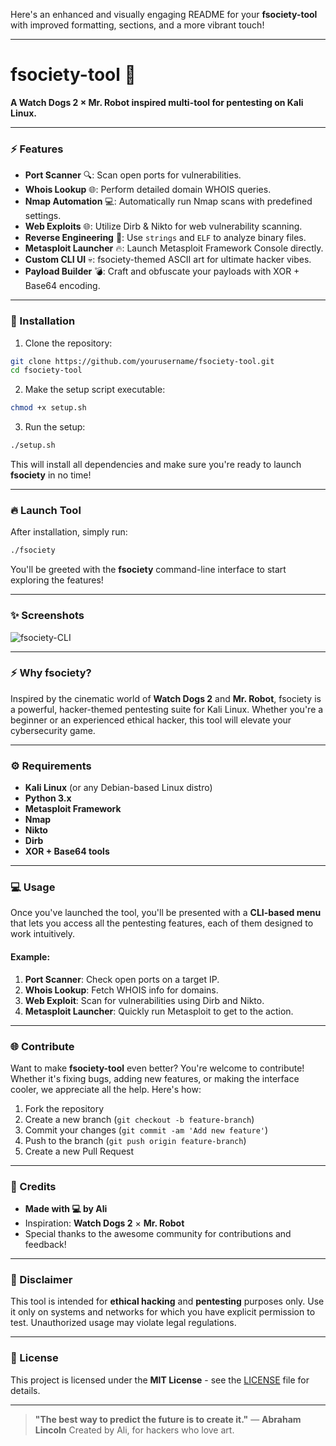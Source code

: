 Here's an enhanced and visually engaging README for your **fsociety-tool** with improved formatting, sections, and a more vibrant touch!

---

# fsociety-tool 🐉

**A Watch Dogs 2 × Mr. Robot inspired multi-tool for pentesting on Kali Linux.**

---

### ⚡ Features

* **Port Scanner** 🔍: Scan open ports for vulnerabilities.
* **Whois Lookup** 🌐: Perform detailed domain WHOIS queries.
* **Nmap Automation** 💻: Automatically run Nmap scans with predefined settings.
* **Web Exploits** 🌐: Utilize Dirb & Nikto for web vulnerability scanning.
* **Reverse Engineering** 🔧: Use `strings` and `ELF` to analyze binary files.
* **Metasploit Launcher** 🔥: Launch Metasploit Framework Console directly.
* **Custom CLI UI** 💀: fsociety-themed ASCII art for ultimate hacker vibes.
* **Payload Builder** 💣: Craft and obfuscate your payloads with XOR + Base64 encoding.

---

### 🚀 Installation

1. Clone the repository:

```bash
git clone https://github.com/yourusername/fsociety-tool.git
cd fsociety-tool
```

2. Make the setup script executable:

```bash
chmod +x setup.sh
```

3. Run the setup:

```bash
./setup.sh
```

This will install all dependencies and make sure you're ready to launch **fsociety** in no time!

---

### 🔥 Launch Tool

After installation, simply run:

```bash
./fsociety
```

You'll be greeted with the **fsociety** command-line interface to start exploring the features!

---

### ✨ Screenshots

![fsociety-CLI](https://example.com/screenshot1.png)

---

### ⚡ Why fsociety?

Inspired by the cinematic world of **Watch Dogs 2** and **Mr. Robot**, fsociety is a powerful, hacker-themed pentesting suite for Kali Linux. Whether you're a beginner or an experienced ethical hacker, this tool will elevate your cybersecurity game.

---

### ⚙️ Requirements

* **Kali Linux** (or any Debian-based Linux distro)
* **Python 3.x**
* **Metasploit Framework**
* **Nmap**
* **Nikto**
* **Dirb**
* **XOR + Base64 tools**

---

### 💻 Usage

Once you've launched the tool, you'll be presented with a **CLI-based menu** that lets you access all the pentesting features, each of them designed to work intuitively.

#### Example:

1. **Port Scanner**: Check open ports on a target IP.
2. **Whois Lookup**: Fetch WHOIS info for domains.
3. **Web Exploit**: Scan for vulnerabilities using Dirb and Nikto.
4. **Metasploit Launcher**: Quickly run Metasploit to get to the action.

---

### 🌐 Contribute

Want to make **fsociety-tool** even better? You're welcome to contribute! Whether it's fixing bugs, adding new features, or making the interface cooler, we appreciate all the help. Here's how:

1. Fork the repository
2. Create a new branch (`git checkout -b feature-branch`)
3. Commit your changes (`git commit -am 'Add new feature'`)
4. Push to the branch (`git push origin feature-branch`)
5. Create a new Pull Request

---

### 👾 Credits

* **Made with 💻 by Ali**
* Inspiration: **Watch Dogs 2** × **Mr. Robot**
* Special thanks to the awesome community for contributions and feedback!

---

### 💬 Disclaimer

This tool is intended for **ethical hacking** and **pentesting** purposes only. Use it only on systems and networks for which you have explicit permission to test. Unauthorized usage may violate legal regulations.

---

### 🌟 License

This project is licensed under the **MIT License** - see the [LICENSE](LICENSE) file for details.

---

> **"The best way to predict the future is to create it."** — **Abraham Lincoln**
> Created by Ali, for hackers who love art.
